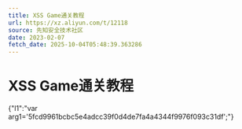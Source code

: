 ```yaml
---
title: XSS Game通关教程
url: https://xz.aliyun.com/t/12118
source: 先知安全技术社区
date: 2023-02-07
fetch_date: 2025-10-04T05:48:39.363286
---
```


# XSS Game通关教程

{"l1":"var arg1='5fcd9961bcbc5e4adcc39f0d4de7fa4a4344f9976f093c31df';"}